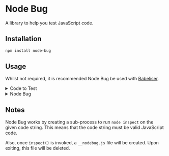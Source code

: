 # Node Bug

A library to help you test JavaScript code.

## Installation

```bash
npm install node-bug
```

## Usage

Whilst not required, it is recommended Node Bug be used with [Babeliser](https://github.com/ShaunSHamilton/babeliser).

<details>
  <summary>Code to Test</summary>

```js
import { complexApi } from "./complexApi";

function test() {
  let a = 1;
  const obj = {
    a: 2,
  };
  obj.a = 3;
  a++;
  for (let i = 0; i < 10; i++) {
    a++;
  }
  complexApi(a);
  console.log(`a: ${a}`);
  return a;
}
```

</details>

<details>
  <summary>Node Bug</summary>

```js
import { NodeBug } from "node-bug";

const bug = new NodeBug(codeString);
```

</details>

## Notes

Node Bug works by creating a sub-process to run `node inspect` on the given code string. This means that the code string must be valid JavaScript code.

Also, once `inspect()` is invoked, a `__nodebug.js` file will be created. Upon exiting, this file will be deleted.
